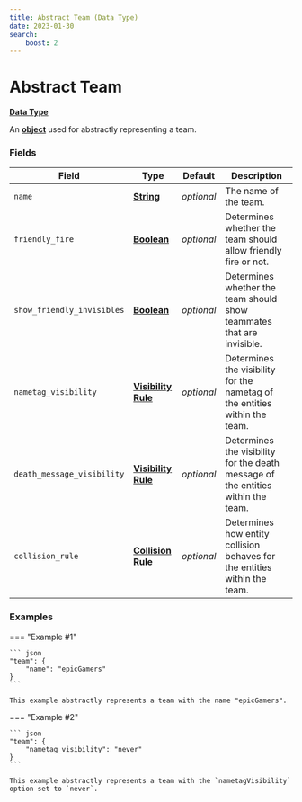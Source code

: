 ```yaml
---
title: Abstract Team (Data Type)
date: 2023-01-30
search:
    boost: 2
---
```


#   Abstract Team

[**Data Type**][1]

An [**object**][2] used for abstractly representing a team.


### Fields

Field | Type | Default | Description
------|------|---------|------------
`name` | [**String**][3] | *optional* | The name of the team.
`friendly_fire` | [**Boolean**][4] | *optional* | Determines whether the team should allow friendly fire or not.
`show_friendly_invisibles` | [**Boolean**][4] | *optional* | Determines whether the team should show teammates that are invisible.
`nametag_visibility` | [**Visibility Rule**][5] | *optional* | Determines the visibility for the nametag of the entities within the team.
`death_message_visibility` | [**Visibility Rule**][5] | *optional* | Determines the visibility for the death message of the entities within the team.
`collision_rule` | [**Collision Rule**][6] | *optional* | Determines how entity collision behaves for the entities within the team.


### Examples

=== "Example #1"
    
    ``` json
    "team": {
        "name": "epicGamers"
    }
    ```

    This example abstractly represents a team with the name "epicGamers".


=== "Example #2"

    ``` json
    "team": {
        "nametag_visibility": "never"
    }
    ```

    This example abstractly represents a team with the `nametagVisibility` option set to `never`.



[1]: ../data_types.md
[2]: https://origins.readthedocs.io/en/latest/types/data_types/object
[3]: https://origins.readthedocs.io/en/latest/types/data_types/string
[4]: https://origins.readthedocs.io/en/latest/types/data_types/boolean
[5]: visibility_rule.md
[6]: collision_rule.md
